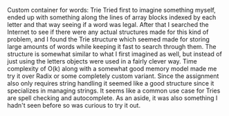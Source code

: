 Custom container for words: Trie
Tried first to imagine something myself, ended up with something along the lines of array blocks indexed by each letter and that way seeing if a word was legal.
After that I searched the Internet to see if there were any actual structures made for this kind of problem, and I found the Trie structure which seemed made for storing large amounts of words while keeping it fast to search through them. The structure is somewhat similar to what I first imagined as well, but instead of just using the letters objects were used in a fairly clever way.
Time complexity of O(k) along with a somewhat good memory model made me try it over Radix or some completely custom variant. Since the assignment also only requires string handling it seemed like a good structure since it specializes in managing strings. It seems like a common use case for Tries are spell checking and autocomplete.
As an aside, it was also something I hadn't seen before so was curious to try it out.